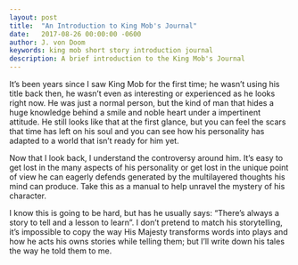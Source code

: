 ```yaml
---
layout: post
title:  "An Introduction to King Mob's Journal"
date:   2017-08-26 00:00:00 -0600
author: J. von Doom
keywords: king mob short story introduction journal
description: A brief introduction to the King Mob's Journal
---
```


It’s been years since I saw King Mob for the first time; he wasn’t using his title back then, he wasn’t even as interesting or experienced as he looks right now. He was just a normal person, but the kind of man that hides a huge knowledge behind a smile and noble heart under a impertinent attitude. He still looks like that at the first glance, but you can feel the scars that time has left on his soul and you can see how his personality has adapted to a world that isn’t ready for him yet. 

Now that I look back, I understand the controversy around him. It’s easy to get lost in the many aspects of his personality or get lost in the unique point of view he can eagerly defends generated by the multilayered thoughts his mind can produce. Take this as a manual to help unravel the mystery of his character. 

I know this is going to be hard, but has he usually says: “There’s always a story to tell and a lesson to learn”. I don’t pretend to match his storytelling, it’s impossible to copy the way His Majesty transforms words into plays and how he acts his owns stories while telling them; but I’ll write down his tales the way he told them to me. 
